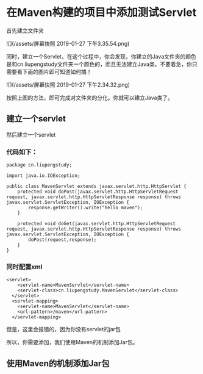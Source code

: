 # 在Maven构建的项目中添加测试Servlet

首先建立文件夹

![](/assets/屏幕快照 2019-01-27 下午3.35.54.png)

同时，建立一个Servlet，在这个过程中，你会发现，你建立的Java文件夹的颜色是和cn.liupengstudy文件夹一个颜色的，而且无法建立Java类。不要着急，你只需要看下面的图片即可知道如何搞！

![](/assets/屏幕快照 2019-01-27 下午2.34.32.png)

按照上图的方法，即可完成对文件夹的分化。你就可以建立Java类了。

## 建立一个servlet

然后建立一个servlet

### 代码如下：


```
package cn.liupengstudy;

import java.io.IOException;

public class MavenServlet extends javax.servlet.http.HttpServlet {
    protected void doPost(javax.servlet.http.HttpServletRequest request, javax.servlet.http.HttpServletResponse response) throws javax.servlet.ServletException, IOException {
        response.getWriter().write("hello maven");
    }

    protected void doGet(javax.servlet.http.HttpServletRequest request, javax.servlet.http.HttpServletResponse response) throws javax.servlet.ServletException, IOException {
        doPost(request,response);
    }
}

```

### 同时配置xml



```
<servlet>
    <servlet-name>MavenServlet</servlet-name>
    <servlet-class>cn.liupengstudy.MavenServlet</servlet-class>
  </servlet>
  <servlet-mapping>
    <servlet-name>MavenServlet</servlet-name>
    <url-pattern>/maven</url-pattern>
  </servlet-mapping>
```

但是，这里会报错的，因为你没有servlet的jar包

所以，你需要添加，我们使用Maven的机制添加Jar包。

## 使用Maven的机制添加Jar包



